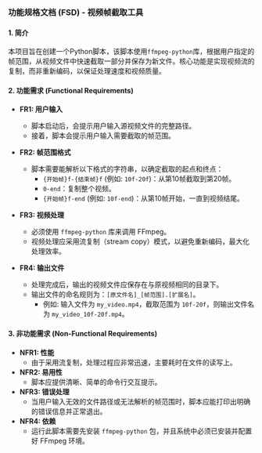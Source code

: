 ### 功能规格文档 (FSD) - 视频帧截取工具

#### 1. 简介
本项目旨在创建一个Python脚本，该脚本使用`ffmpeg-python`库，根据用户指定的帧范围，从视频文件中快速截取一部分并保存为新文件。核心功能是实现视频流的复制，而非重新编码，以保证处理速度和视频质量。

#### 2. 功能需求 (Functional Requirements)

*   **FR1: 用户输入**
    *   脚本启动后，会提示用户输入源视频文件的完整路径。
    *   接着，脚本会提示用户输入需要截取的帧范围。

*   **FR2: 帧范围格式**
    *   脚本需要能解析以下格式的字符串，以确定截取的起点和终点：
        *   `{开始帧}f-{结束帧}f` (例如: `10f-20f`)：从第10帧截取到第20帧。
        *   `0-end`：复制整个视频。
        *   `{开始帧}f-end` (例如: `10f-end`)：从第10帧开始，一直到视频结尾。

*   **FR3: 视频处理**
    *   必须使用 `ffmpeg-python` 库来调用 FFmpeg。
    *   视频处理应采用流复制（stream copy）模式，以避免重新编码，最大化处理效率。

*   **FR4: 输出文件**
    *   处理完成后，输出的视频文件应保存在与原视频相同的目录下。
    *   输出文件的命名规则为：`[原文件名]_[帧范围].[扩展名]`。
        *   例如: 输入文件为 `my_video.mp4`，截取范围为 `10f-20f`，则输出文件名为 `my_video_10f-20f.mp4`。

#### 3. 非功能需求 (Non-Functional Requirements)

*   **NFR1: 性能**
    *   由于采用流复制，处理过程应非常迅速，主要耗时在文件的读写上。
*   **NFR2: 易用性**
    *   脚本应提供清晰、简单的命令行交互提示。
*   **NFR3: 错误处理**
    *   当用户输入无效的文件路径或无法解析的帧范围时，脚本应能打印出明确的错误信息并正常退出。
*   **NFR4: 依赖**
    *   运行此脚本需要先安装 `ffmpeg-python` 包，并且系统中必须已安装并配置好 FFmpeg 环境。